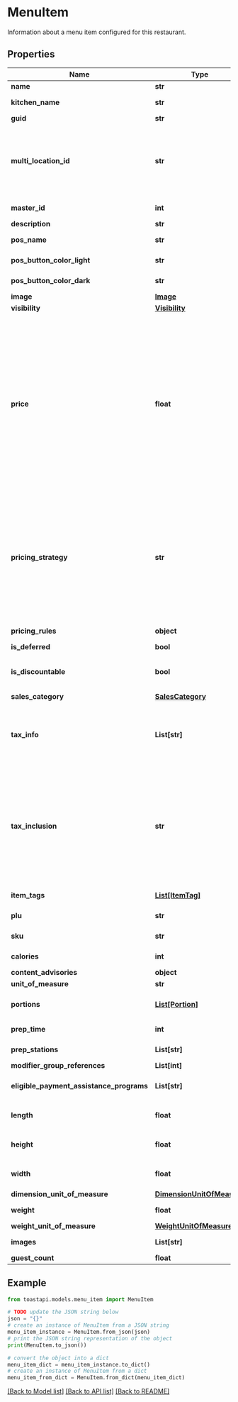 # MenuItem

Information about a menu item configured for this restaurant. 

## Properties

Name | Type | Description | Notes
------------ | ------------- | ------------- | -------------
**name** | **str** | A descriptive name for this menu item, for example, \&quot;Caesar Salad\&quot; or \&quot;Turkey Sandwich\&quot;.  | [optional] 
**kitchen_name** | **str** | The name of the menu item as it appears on kitchen tickets. The &#x60;kitchenName&#x60; can include both numbers and letters. This value contains an empty string if a kitchen name has not been configured for the menu item.  | [optional] 
**guid** | **str** | A unique identifier for this menu item, assigned by the Toast POS system.  | [optional] 
**multi_location_id** | **str** | An identifier that is used to identify and consolidate menu entities that are versions of each other.  &#x60;multiLocationId&#x60; replaces &#x60;masterId&#x60;. &#x60;multiLocationId&#x60; and &#x60;masterId&#x60; always have the same value.  Menu entities can be versioned. Those versions can be assigned to specific restaurant locations, or groups of locations, in a management group. For example, you could have two versions of a burger, one for a Boston location and another for a New York City location. Versioned menu entities share the majority of, but not all of, their data. For example, the Boston version is called the Minuteman Burger and has pickles, while the New York City version is called the Empire Burger and does not.  You use the &#x60;multiLocationId&#x60; to identify menu entities that are versions of each other. To continue the example above, the Minuteman Burger in the JSON returned for the Boston location has the same &#x60;multilocationId&#x60; as the Empire Burger in the JSON returned for the New York City location. These matching &#x60;multlocationId&#x60; values indicate that the two items are related versions of the same item. In Toast reports, this allows a restaurant to track sales of the burger across both locations.  | [optional] 
**master_id** | **int** | This value is deprecated. Instead of &#x60;masterId&#x60;, use &#x60;multiLocationId&#x60;.  An identifier that is used to identify and consolidate menu entities that are versions of each other.  | [optional] 
**description** | **str** | An optional short description of this menu item.  | [optional] 
**pos_name** | **str** | The button label name that appears for this menu entity in the Toast POS app. &#x60;posName&#x60; contains an empty string if a &#x60;posName&#x60; has not been defined for the menu entity and the &#x60;name&#x60; value is used for the button label instead.  | [optional] 
**pos_button_color_light** | **str** | The color of the menu entity&#39;s button on the Toast POS app, when the app is running in light mode.       When an employee configures a POS button&#39;s color, they select a color pairing that consists of two colors, one for light mode and one for dark mode. &#x60;posButtonColorLight&#x60; contains the HEX code for the light mode color.  | [optional] 
**pos_button_color_dark** | **str** | The color of the menu entity&#39;s button on the Toast POS app, when the app is running in dark mode.       When an employee configures a POS button&#39;s color, they select a color pairing that consists of two colors, one for light mode and one for dark mode. &#x60;posButtonColorDark&#x60; contains the HEX code for the dark mode color.  | [optional] 
**image** | [**Image**](Image.md) |  | [optional] 
**visibility** | [**Visibility**](Visibility.md) |  | [optional] 
**price** | **float** | The price of this menu item.  In Toast Web, menu items may have prices assigned to them individually, or they may inherit them from a parent menu group. The &#x60;price&#x60; value reflects the menu item&#39;s fully resolved pricing configuration in the following ways:    * For base prices, the &#x60;price&#x60; value is populated with the specified base price.      * For menu-specific prices, the &#x60;price&#x60; value is resolved based on the current menu. For example, consider a menu item that is included in both Lunch and Dinner menus and is priced at $10 for the Lunch menu and $12 for the Dinner menu. In the fully resolved JSON returned by the menus API, this menu item would appear twice, once as a child of the Lunch menu with a &#x60;price&#x60; value of $10, and again as a child of the Dinner menu with a &#x60;price&#x60; value of $12.      If this same menu item is added to a Breakfast menu but a menu-specific price is not defined for the Breakfast menu, then the &#x60;price&#x60; value for the instance of the menu item that appears in the Breakfast menu JSON is populated with the base price from the menu-specific price configuration. Menu-specific price configurations include a base price that functions as a default price when a menu-specific price cannot be resolved.    * For location-specific prices, the &#x60;price&#x60; value is resolved based on the current location. For example, consider a menu item that costs $15 in the Boston location and $20 in the New York location. When you retrieve menu data for the Boston location, this menu item&#39;s &#x60;price&#x60; value is $15. When you retrieve menu data for the New York location, the menu item&#39;s &#x60;price&#x60; value is $20.      * For time-specific prices, the &#x60;price&#x60; value is populated with the base price that is specified as part of the time-specific price configuration. This base price functions as a default price for the menu item during times of the day when a time-specific price has not been defined. For example, consider a menu item that costs $8 from noon to 2pm and $10 during the rest of the day. The &#x60;price&#x60; value for this item would be $10. You must use the &#x60;pricingStrategy&#x60; and &#x60;pricingRules&#x60; values for this menu item to calculate the price of the item during time periods for which a time-specific price has been defined.      * For size prices, the &#x60;price&#x60; value is null. You must use this menu item&#39;s &#x60;pricingStrategy&#x60; and &#x60;pricingRules&#x60; values to calculate the price of the item for different sizes.      * For open prices, the &#x60;price&#x60; value is null.       If the menu item is priced using a price level, the &#x60;price&#x60; value reflects the pricing strategy used for that price level, using the same logic described above. For example, consider a price level that applies a size price to the menu items it is assigned to. In this scenario, the &#x60;price&#x60; value is null and you must use the menu item&#39;s &#x60;pricingStrategy&#x60; and &#x60;pricingRules&#x60; values to calculate the price of the item for different sizes.    For more information on menu item pricing and pricing strategies, see the &lt;a href&#x3D;\&quot;https://doc.toasttab.com/doc/platformguide/adminToastPosPricingFeatures.html\&quot;&gt;Menu Pricing&lt;/a&gt; section in the Toast Platform Guide.  | [optional] 
**pricing_strategy** | **str** | A string that represents the pricing strategy used for this menu item.  You use the &#x60;pricingStrategy&#x60; value, in conjunction with the &#x60;pricingRules&#x60; value, to calculate the price for a menu item that uses the Time Specific Price or Size Price pricing strategy.  In Toast Web, menu items may have pricing strategies assigned to them individually, or they may inherit them from a parent menu group. The &#x60;pricingStrategy&#x60; value indicates the menu item&#39;s fully resolved pricing strategy. If the menu item is priced using the:   * Base Price pricing strategy, then the &#x60;pricingStrategy&#x60; value is BASE_PRICE.   * Menu Specific Price pricing strategy, then the &#x60;pricingStrategy&#x60; value is MENU_SPECIFIC_PRICE.   * Time Specific Price pricing strategy, then the &#x60;pricingStrategy&#x60; value is TIME_SPECIFIC_PRICE.   * Size Price pricing strategy, then the &#x60;pricingStrategy&#x60; value is SIZE_PRICE.   * Open Price pricing strategy, then the &#x60;pricingStrategy&#x60; value is OPEN_PRICE.  If the menu item is priced using the Location Specific Price pricing strategy, then the &#x60;pricingStrategy&#x60; value indicates which pricing strategy is used at the current location. For example, consider a menu item that uses a menu-specific price at the Boston location and a base price at the New York location. When you retrieve the menu data for the Boston location, the &#x60;pricingStrategy&#x60; for the menu item is MENU_SPECIFIC_PRICE. When you retrieve menu data for the New York location, the &#x60;pricingStrategy&#x60; for the menu item is BASE_PRICE.  If the menu item is priced using a price level, then the &#x60;pricingStrategy&#x60; value indicates which pricing strategy is used for that price level. For example, if the \&quot;Draft Beer\&quot; pricing level uses a time-specific price, then the &#x60;pricingStrategy&#x60; value for a menu item that is assigned the \&quot;Draft Beer\&quot; pricing level is TIME_SPECIFIC_PRICE.  If the &#x60;pricingStrategy&#x60; value is BASE_PRICE or MENU_SPECIFIC_PRICE, you can retrieve the menu item&#39;s price from its &#x60;price&#x60; value.  If the &#x60;pricingStrategy&#x60; value is TIME_SPECIFIC_PRICE or SIZE_PRICE, you must use the rules provided in _this menu item&#39;s_ &#x60;pricingRules&#x60; value to calculate the price for it.  | [optional] 
**pricing_rules** | **object** | A &#x60;PricingRules&#x60; object with information about how to calculate prices for menu entities. The structure of this object varies depending on the pricing strategy being used.  | [optional] 
**is_deferred** | **bool** | Indicates whether this menu item should be considered deferred revenue.  | [optional] 
**is_discountable** | **bool** | Indicates whether this menu item can be discounted.  **_Important_** The orders API _does not validate_ against the &#x60;isDiscountable&#x60; value. If you submit an order that applies a discount to a menu item whose &#x60;isDiscountable&#x60; value is FALSE, the orders API will not fail the order but it will set the discount amount on the menu item to $0.00. If you are using the menus API to build an ordering application, be sure to inspect the &#x60;isDiscountable&#x60; value of the menu items to ensure that your ordering application does not allow an item to be discounted if its &#x60;isDiscountable&#x60; value is FALSE.  | [optional] 
**sales_category** | [**SalesCategory**](SalesCategory.md) |  | [optional] 
**tax_info** | **List[str]** | An array of GUIDs for the tax rates that apply to this menu item.  Note that a menu item&#39;s tax rates may get overridden if a modifier option is applied to it and that modifier option is configured so that it overrides its parent menu item&#39;s tax rates. See &lt;a href&#x3D;\&quot;https://doc.toasttab.com/doc/devguide/apiUsingTaxInfoAndModifierOptionTaxInfoToCalculateTaxesForMenuItemsAndModOptions.html\&quot;&gt;Using taxInfo and modifierOptionTaxInfo to calculate taxes for menu items and modifier options&lt;/a&gt; in the Toast Developer Guide for more information.               To retrieve full configuration data for a tax rate, use the &#x60;/taxRates/{guid}&#x60; endpoint in the configuration API.  _Important:_ The &#x60;taxInfo&#x60; value is intended to help you display prices but the &#x60;/prices&#x60; endpoint of the orders API is the only supported way to determine the prices of orders that you submit to the orders API. See &lt;a href&#x3D;\&quot;https://doc.toasttab.com/doc/devguide/apiOrderPrices.html\&quot;&gt;Order prices&lt;/a&gt; in the Toast Developer Guide for more information.  | [optional] 
**tax_inclusion** | **str** | A string that represents the tax inclusion setting for this menu item. Possible values include:  * &#x60;TAX_INCLUDED&#x60;: The menu item&#39;s price includes taxes. You should not display additional tax on top of the menu item price in your ordering UI. * &#x60;TAX_NOT_INCLUDED&#x60;: The menu item&#39;s price does not include taxes. You should display tax values alongside the menu item price in your ordering UI. * &#x60;SMART_TAX&#x60;: The menu item is using smart tax, a feature that allows a restaurant to configure menu item prices to include or not include taxes, depending on the section of the restaurant that the item is ordered in (for example, the bar or the dining room). For example, a guest can order an item at either the bar or in the main dining room. To prevent bartenders from having to handle coins, which can slow down service, and to make tipping easier, the restaurant wants the price of the item to be a whole number that includes tax when it is ordered at the bar. In the main dining room, where speed of service is less of a concern, the restaurant doesn&#39;t want the item&#39;s price to include tax, so that it doesn&#39;t lose out on the extra revenue.  Typically, the smart tax setting is used for in-store workflows where the efficiency of money handling is a priority. As such, it doesn&#39;t apply to online ordering integrations. If a menu item&#39;s &#x60;taxInclusion&#x60; value is set to &#x60;SMART_TAX&#x60;, your ordering integration should treat the menu item as if tax is not included. For more information on the smart tax feature, see &lt;a href&#x3D;\&quot;https://doc.toasttab.com/doc/platformguide/adminSmartTax.html\&quot;&gt;Smart tax&lt;/a&gt; in the Toast Platform Guide.  _Note:_ A menu item&#39;s tax inclusion setting is inherited by any modifiers that are applied to that menu item. For more information, see &lt;a href&#x3D;\&quot;https://doc.toasttab.com/doc/platformguide/adminTaxesOnModifiers.html#adminModifierTaxInteraction\&quot;&gt;Tax functionality interaction&lt;/a&gt; in the Toast Platform Guide.  | [optional] 
**item_tags** | [**List[ItemTag]**](ItemTag.md) | An array of &#x60;ItemTag&#x60; objects that are assigned to this menu item. Item tags are used to assign identifying characteristics to a menu item, for example, vegetarian, gluten-free, or alcohol.  | [optional] 
**plu** | **str** | The price lookup (PLU) code for this menu item. The PLU code can include both numbers and letters. This value contains an empty string if a PLU code has not been defined.  | [optional] 
**sku** | **str** | The stock keeping unit (SKU) identifier for this menu item. The SKU identifier can include both numbers and letters. This value contains an empty string if a SKU has not been defined.  | [optional] 
**calories** | **int** | The number of calories in this menu item. The calories value can be any positive or negative integer, or zero. This value is null if a calories amount has not been configured for the menu item.  | [optional] 
**content_advisories** | **object** | Content advisory information for menu items and modifier options.  | [optional] 
**unit_of_measure** | **str** | The unit of measure used to determine the price of the item. For example, $10.00 per gram.  | [optional] 
**portions** | [**List[Portion]**](Portion.md) | An array of &#x60;Portion&#x60; objects that define the portions that can be used with this menu item. For example, for a pizza menu item, you could define 1st Half and 2nd Half portions. See &lt;a href&#x3D;\&quot;https://doc.toasttab.com/doc/platformguide/adminPortionsOverview.html\&quot;&gt;Portions overview&lt;/a&gt; in the Toast Platform Guide for more information on portions.  | [optional] 
**prep_time** | **int** | The amount of time, in seconds, that it takes to prepare this menu item. This value is null if a prep time has not been specified for the menu item.&lt;br&gt; &lt;br&gt; *Related topics*&lt;br&gt; &lt;a href&#x3D;\&quot;https://doc.toasttab.com/doc/platformguide/adminFireByPrepTime.html\&quot;&gt;Using prep times to automate item firing&lt;/a&gt;&lt;br&gt;  | [optional] 
**prep_stations** | **List[str]** | An array of GUIDs for the prep stations that have been assigned to this menu item. This array is empty if no prep stations have been assigned.&lt;br&gt; &lt;br&gt; *Related topics:*&lt;br&gt; &lt;a href&#x3D;\&quot;https://doc.toasttab.com/doc/platformguide/platformKitchenRoutingOverview.html\&quot;&gt;Routing to prep stations&lt;/a&gt;  | [optional] 
**modifier_group_references** | **List[int]** | An array of &#x60;referenceId&#x60;s for &#x60;ModifierGroup&#x60; objects. These objects define the modifier groups that apply to this menu item.  | [optional] 
**eligible_payment_assistance_programs** | **List[str]** | An array of strings that indicate which payment assistance programs may be used to pay for this menu item. Possible values include:  * &#x60;SNAP&#x60;: Supplemental Nutrition Assistance Program * &#x60;EBT_CASH&#x60;: Electronic Benefit Transfer Cash  The array is empty if no payment assistance programs have been assigned to the menu item.  | [optional] 
**length** | **float** | The length of the item or modifier. Use the &#x60;dimensionUnitOfMeasure&#x60; value to determine the unit of measurement.  The &#x60;length&#x60; value is &#x60;null&#x60; if no length is specified for the item or modifier.  You can use the &#x60;length&#x60;, &#x60;height&#x60;, and &#x60;width&#x60; values to determine the overall size of the item or modifier. This information is useful, for example, when determining shipping costs or choosing the size of delivery vehicle to use.  | [optional] 
**height** | **float** | The height of the item or modifier. Use the &#x60;dimensionUnitOfMeasure&#x60; value to determine the unit of measurement.  The &#x60;height&#x60; value is &#x60;null&#x60; if no height is specified for the item or modifier.  You can use the &#x60;length&#x60;, &#x60;height&#x60;, and &#x60;width&#x60; values to determine the overall size of the item or modifier. This information is useful, for example, when determining shipping costs or choosing the size of delivery vehicle to use.  | [optional] 
**width** | **float** | The width of the item or modifier. Use the &#x60;dimensionUnitOfMeasure&#x60; value to determine the unit of measurement.  The &#x60;width&#x60; value is &#x60;null&#x60; if no width is specified for the item or modifier.  You can use the &#x60;length&#x60;, &#x60;height&#x60;, and &#x60;width&#x60; values to determine the overall size of the item or modifier. This information is useful, for example, when determining shipping costs or choosing the size of delivery vehicle to use.  | [optional] 
**dimension_unit_of_measure** | [**DimensionUnitOfMeasure**](DimensionUnitOfMeasure.md) |  | [optional] 
**weight** | **float** | The weight of the item or modifier. Use the &#x60;weightUnitOfMeasure&#x60; value to determine the unit of measurement.  The &#x60;weight&#x60; value is &#x60;null&#x60; if no weight is specified for the item or modifier.      You can use the &#x60;weight&#x60; value when determining shipping costs or choosing a delivery vehicle to use.  | [optional] 
**weight_unit_of_measure** | [**WeightUnitOfMeasure**](WeightUnitOfMeasure.md) |  | [optional] 
**images** | **List[str]** | An array of strings that contain URLs for images that have been uploaded for this item or modifier. The array is empty if no images have been uploaded.      _Note:_ The &#x60;images&#x60; array contains multiple URLs for multiple images for the same item or modifier. The older &#x60;image&#x60; value contains a single URL for a single image.  | [optional] 
**guest_count** | **float** | The number of guests the item or modifier is expected to serve. This value is &#x60;null&#x60; if no guest count is specified.  | [optional] 

## Example

```python
from toastapi.models.menu_item import MenuItem

# TODO update the JSON string below
json = "{}"
# create an instance of MenuItem from a JSON string
menu_item_instance = MenuItem.from_json(json)
# print the JSON string representation of the object
print(MenuItem.to_json())

# convert the object into a dict
menu_item_dict = menu_item_instance.to_dict()
# create an instance of MenuItem from a dict
menu_item_from_dict = MenuItem.from_dict(menu_item_dict)
```
[[Back to Model list]](../README.md#documentation-for-models) [[Back to API list]](../README.md#documentation-for-api-endpoints) [[Back to README]](../README.md)


